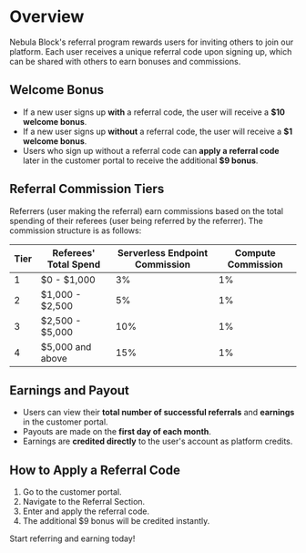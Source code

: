 # Overview

Nebula Block's referral program rewards users for inviting others to join our platform. Each user receives a unique referral code upon signing up, which can be shared with others to earn bonuses and commissions.

## Welcome Bonus

- If a new user signs up **with** a referral code, the user will receive a **$10 welcome bonus**.
- If a new user signs up **without** a referral code, the user will receive a **$1 welcome bonus**.
- Users who sign up without a referral code can **apply a referral code** later in the customer portal to receive the additional **$9 bonus**.

## Referral Commission Tiers

Referrers (user making the referral) earn commissions based on the total spending of their referees (user being referred 
by the referrer). The commission structure is as follows:

| Tier | Referees' Total Spend | Serverless Endpoint Commission | Compute Commission |
|------|-----------------------|--------------------------------|--------------------|
| 1    | $0 - $1,000           | 3%                             | 1%                 |
| 2    | $1,000 - $2,500       | 5%                             | 1%                 |
| 3    | $2,500 - $5,000       | 10%                            | 1%                 |
| 4    | $5,000 and above      | 15%                            | 1%                 |

## Earnings and Payout

- Users can view their **total number of successful referrals** and **earnings** in the customer portal.
- Payouts are made on the **first day of each month**.
- Earnings are **credited directly** to the user's account as platform credits.

## How to Apply a Referral Code

1. Go to the customer portal.
2. Navigate to the Referral Section.
3. Enter and apply the referral code.
4. The additional $9 bonus will be credited instantly.

Start referring and earning today!
